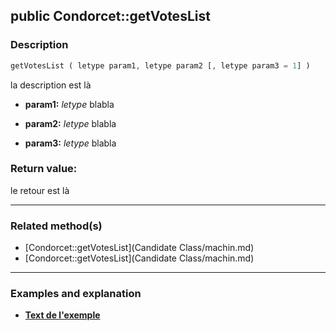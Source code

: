 ## public Condorcet::getVotesList

### Description    

```php
getVotesList ( letype param1, letype param2 [, letype param3 = 1] )
```

la description
est là    
- **param1:** *letype* blabla

- **param2:** *letype* blabla

- **param3:** *letype* blabla



### Return value:   

le retour
est là


---------------------------------------

### Related method(s)      

* [Condorcet::getVotesList](Candidate Class/machin.md)    
* [Condorcet::getVotesList](Candidate Class/machin.md)    

---------------------------------------

### Examples and explanation

* **[Text de l'exemple](link)**    
